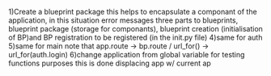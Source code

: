 1)Create a blueprint package this helps to encapsulate a componant of the application, in this situation error messages
three parts to blueprints, blueprint package (storage for componants), blueprint creation (initialisation of BP)and BP registration to be registered (in the init.py file)
4)same for auth
5)same for main
note that app.route -> bp.route / url_for() -> url_for(auth.login) 
6)change application from global variable for testing functions purposes this is done displacing app w/ current ap

